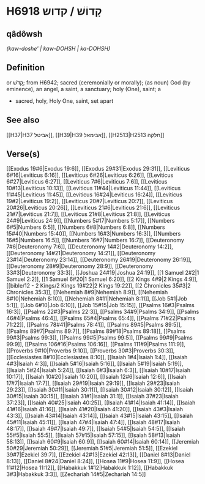# H6918 קָדוֹשׁ / קדוש

## qâdôwsh

_(kaw-doshe' | kaw-DOHSH | ka-DOHSH)_

## Definition

or קָדֹשׁ; from H6942; sacred (ceremonially or morally); (as noun) God (by eminence), an angel, a saint, a sanctuary; holy (One), saint; a

- sacred, holy, Holy One, saint, set apart

## See also

[[H37|H37 אביטל]], [[H39|H39 אבימאל]], [[H2513|H2513 חלקה]]

## Verse(s)

[[Exodus 19#6|Exodus 19:6]], [[Exodus 29#31|Exodus 29:31]], [[Leviticus 6#16|Leviticus 6:16]], [[Leviticus 6#26|Leviticus 6:26]], [[Leviticus 6#27|Leviticus 6:27]], [[Leviticus 7#6|Leviticus 7:6]], [[Leviticus 10#13|Leviticus 10:13]], [[Leviticus 11#44|Leviticus 11:44]], [[Leviticus 11#45|Leviticus 11:45]], [[Leviticus 16#24|Leviticus 16:24]], [[Leviticus 19#2|Leviticus 19:2]], [[Leviticus 20#7|Leviticus 20:7]], [[Leviticus 20#26|Leviticus 20:26]], [[Leviticus 21#6|Leviticus 21:6]], [[Leviticus 21#7|Leviticus 21:7]], [[Leviticus 21#8|Leviticus 21:8]], [[Leviticus 24#9|Leviticus 24:9]], [[Numbers 5#17|Numbers 5:17]], [[Numbers 6#5|Numbers 6:5]], [[Numbers 6#8|Numbers 6:8]], [[Numbers 15#40|Numbers 15:40]], [[Numbers 16#3|Numbers 16:3]], [[Numbers 16#5|Numbers 16:5]], [[Numbers 16#7|Numbers 16:7]], [[Deuteronomy 7#6|Deuteronomy 7:6]], [[Deuteronomy 14#2|Deuteronomy 14:2]], [[Deuteronomy 14#21|Deuteronomy 14:21]], [[Deuteronomy 23#14|Deuteronomy 23:14]], [[Deuteronomy 26#19|Deuteronomy 26:19]], [[Deuteronomy 28#9|Deuteronomy 28:9]], [[Deuteronomy 33#3|Deuteronomy 33:3]], [[Joshua 24#19|Joshua 24:19]], [[1 Samuel 2#2|1 Samuel 2:2]], [[1 Samuel 6#20|1 Samuel 6:20]], [[2 Kings 4#9|2 Kings 4:9]], [[bible/12 - 2 Kings/2 Kings 19#22|2 Kings 19:22]], [[2 Chronicles 35#3|2 Chronicles 35:3]], [[Nehemiah 8#9|Nehemiah 8:9]], [[Nehemiah 8#10|Nehemiah 8:10]], [[Nehemiah 8#11|Nehemiah 8:11]], [[Job 5#1|Job 5:1]], [[Job 6#10|Job 6:10]], [[Job 15#15|Job 15:15]], [[Psalms 16#3|Psalms 16:3]], [[Psalms 22#3|Psalms 22:3]], [[Psalms 34#9|Psalms 34:9]], [[Psalms 46#4|Psalms 46:4]], [[Psalms 65#4|Psalms 65:4]], [[Psalms 71#22|Psalms 71:22]], [[Psalms 78#41|Psalms 78:41]], [[Psalms 89#5|Psalms 89:5]], [[Psalms 89#7|Psalms 89:7]], [[Psalms 89#18|Psalms 89:18]], [[Psalms 99#3|Psalms 99:3]], [[Psalms 99#5|Psalms 99:5]], [[Psalms 99#9|Psalms 99:9]], [[Psalms 106#16|Psalms 106:16]], [[Psalms 111#9|Psalms 111:9]], [[Proverbs 9#10|Proverbs 9:10]], [[Proverbs 30#3|Proverbs 30:3]], [[Ecclesiastes 8#10|Ecclesiastes 8:10]], [[Isaiah 1#4|Isaiah 1:4]], [[Isaiah 4#3|Isaiah 4:3]], [[Isaiah 5#16|Isaiah 5:16]], [[Isaiah 5#19|Isaiah 5:19]], [[Isaiah 5#24|Isaiah 5:24]], [[Isaiah 6#3|Isaiah 6:3]], [[Isaiah 10#17|Isaiah 10:17]], [[Isaiah 10#20|Isaiah 10:20]], [[Isaiah 12#6|Isaiah 12:6]], [[Isaiah 17#7|Isaiah 17:7]], [[Isaiah 29#19|Isaiah 29:19]], [[Isaiah 29#23|Isaiah 29:23]], [[Isaiah 30#11|Isaiah 30:11]], [[Isaiah 30#12|Isaiah 30:12]], [[Isaiah 30#15|Isaiah 30:15]], [[Isaiah 31#1|Isaiah 31:1]], [[Isaiah 37#23|Isaiah 37:23]], [[Isaiah 40#25|Isaiah 40:25]], [[Isaiah 41#14|Isaiah 41:14]], [[Isaiah 41#16|Isaiah 41:16]], [[Isaiah 41#20|Isaiah 41:20]], [[Isaiah 43#3|Isaiah 43:3]], [[Isaiah 43#14|Isaiah 43:14]], [[Isaiah 43#15|Isaiah 43:15]], [[Isaiah 45#11|Isaiah 45:11]], [[Isaiah 47#4|Isaiah 47:4]], [[Isaiah 48#17|Isaiah 48:17]], [[Isaiah 49#7|Isaiah 49:7]], [[Isaiah 54#5|Isaiah 54:5]], [[Isaiah 55#5|Isaiah 55:5]], [[Isaiah 57#15|Isaiah 57:15]], [[Isaiah 58#13|Isaiah 58:13]], [[Isaiah 60#9|Isaiah 60:9]], [[Isaiah 60#14|Isaiah 60:14]], [[Jeremiah 50#29|Jeremiah 50:29]], [[Jeremiah 51#5|Jeremiah 51:5]], [[Ezekiel 39#7|Ezekiel 39:7]], [[Ezekiel 42#13|Ezekiel 42:13]], [[Daniel 8#13|Daniel 8:13]], [[Daniel 8#24|Daniel 8:24]], [[Hosea 11#9|Hosea 11:9]], [[Hosea 11#12|Hosea 11:12]], [[Habakkuk 1#12|Habakkuk 1:12]], [[Habakkuk 3#3|Habakkuk 3:3]], [[Zechariah 14#5|Zechariah 14:5]]